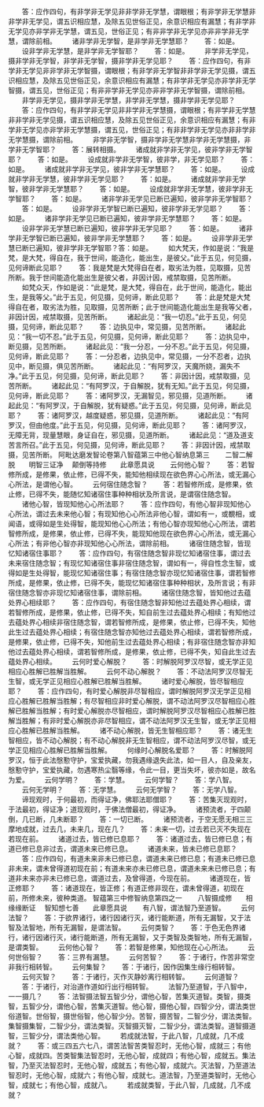<!-- { "loadSidebar": true } -->
　　答：应作四句，有非学非无学见非非学非无学慧，谓眼根；有非学非无学慧非非学非无学见，谓五识相应慧，及除五见世俗正见，余意识相应有漏慧；有非学非无学见亦非学非无学慧，谓五见，世俗正见；有非非学非无学见亦非非学非无学慧，谓除前相。
　　诸非学非无学智，是非学非无学慧耶？
　　答：如是。
　　设非学非无学慧，是非学非无学智耶？
　　答：如是。
　　非学非无学见，摄非学非无学智，非学非无学智，摄非学非无学见耶？
　　答：应作四句，有非学非无学见非非学非无学智摄，谓眼根；有非学非无学智非非学非无学见摄，谓五识相应慧，及除五见世俗正见，余意识相应有漏慧；有非学非无学见亦非学非无学智摄，谓五见，世俗正见；有非非学非无学见亦非非学非无学智摄，谓除前相。
　　非学非无学见，摄非学非无学慧，非学非无学慧，摄非学非无学见耶？
　　答：应作四句，有非学非无学见非非学非无学慧摄，谓眼根；有非学非无学慧非非学非无学见摄，谓五识相应慧，及除五见世俗正见，余意识相应有漏慧；有非学非无学见亦非学非无学慧摄，谓五见，世俗正见；有非非学非无学见亦非非学非无学慧摄，谓除前相。
　　非学非无学智，摄非学非无学慧非学非无学慧摄，非学非无学智耶？
　　答：展转相摄。
　　诸成就非学非无学见，彼非学非无学智耶？
　　答：如是。
　　设成就非学非无学智，彼非学，非无学见耶？
　　答：如是。
　　诸成就非学非无学见，彼非学非无学慧耶？
　　答：如是。
　　设成就非学非无学慧，彼非学非无学见耶？
　　答：如是。
　　诸成就非学非无学智，彼非学非无学慧耶？
　　答：如是。
　　设成就非学非无学慧，彼非学非无学智耶？
　　答：如是。
　　诸非学非无学见已断已遍知，彼非学非无学智耶？
　　答：如是。
　　设非学非无学智已断已遍知，彼非学非无学见耶？
　　答：如是。
　　诸非学非无学见已断已遍知，彼非学非无学慧耶？
　　答：如是。
　　设非学非无学慧已断已遍知，彼非学非无学见耶？
　　答：如是。
　　诸非学非无学智已断已遍知，彼非学非无学慧耶？
　　答：如是。
　　设非学非无学慧已断已遍知，彼非学非无学智耶？答：如是。
　　如大梵天，作如是说：“我是梵，是大梵，得自在，我于世间，能造化，能出生，是彼父。”此于五见，何见摄，见何谛断此见耶？
　　答：我是梵是大梵得自在者，取劣法为胜，见取摄，见苦所断。我于世间能造化能出生是彼父者，非因计因，戒禁取摄，见苦所断。
　　如梵众天，作如是说：“此是梵，是大梵，得自在，此于世间，能造化，能出生，是我等父。”此于五见，何见摄，见何谛，断此见耶？
　　答：此是梵是大梵得自在者，取劣法为胜，见取摄，见苦所断；此于世间能造化能出生是我等父者，非因计因，戒禁取摄，见苦所断。
　　诸起此见：“我一切忍。”此于五见，何见摄，见何谛，断此见耶？
　　答：边执见中，常见摄，见苦所断。
　　诸起此见：“我一切不忍。”此于五见，何见摄，见何谛，断此见耶？
　　答：边执见中，断见摄，见苦所断。
　　诸起此见：“我一分忍，一分不忍。”此于五见，何见摄，见何谛，断此见耶？
　　答：一分忍者，边执见中，常见摄，一分不忍者，边执见中，断见摄，俱见苦所断。
　　诸起此见：“有阿罗汉，天魔所娆，漏失不净。”此于五见，何见摄，见何谛，断此见耶？
　　答：非因计因，戒禁取摄，见苦所断。
　　诸起此见：“有阿罗汉，于自解脱，犹有无知。”此于五见，何见摄，见何谛，断此见耶？
　　答：诸阿罗汉，无漏智见，邪见摄，见道所断。
　　诸起此见：“有阿罗汉，于自解脱，犹有疑惑。”此于五见，何见摄，见何谛，断此见耶？
　　答：诸阿罗汉，越度疑惑，邪见摄，见道所断。
　　诸起此见：“有阿罗汉，但由他度。”此于五见，何见摄，见何谛，断此见耶？
　　答：诸阿罗汉，无障无背，现量慧眼，身证自在，邪见摄，见道所断。
　　诸起此见：“道及道支苦言所召。”此于五见，何见摄，见何谛，断此见耶？
　　答：非因计因，戒禁取摄，见苦所断。
阿毗达磨发智论卷第八智蕴第三中他心智纳息第三
　　二智二解脱　　明智三证净
　颠倒等持修　　此章愿具说
　　云何他心智？
　　答：若智修所成，是修果，依止修，已得不失，能知他相续现在欲色界心心所法，或无漏心心所法，是谓他心智。
　　云何宿住随念智？
　　答：若智修所成，是修果，依止修，已得不失，能随忆知诸宿住事种种相状及所言说，是谓宿住随念智。
　　诸他心智，皆现知他心心所法耶？
　　答：应作四句，有他心智非现知他心心所法，谓过去未来他心智；有现知他心心所法非他心智，谓如有一，或覩相，或闻语，或得如是生处得智，能现知他心心所法；有他心智亦现知他心心所法，谓若智修所成，是修果，依止修，已得不失，能现知他现在欲色界心心所法，或无漏心心所法；有非他心智亦非现知他心心所法，谓除前相。
　　诸宿住随念智，皆现忆知诸宿住事耶？
　　答：应作四句，有宿住随念智非现忆知诸宿住事，谓过去未来宿住随念智；有现忆知诸宿住事非宿住随念智，谓如有一，得自性念生智，或得如是生处得智，能现忆知诸宿住事；有宿住随念智亦现忆知诸宿住事，谓若智修所成，是修果，依止修，已得不失，能现忆知诸宿住事种种相状，及所言说；有非宿住随念智亦非现忆知诸宿住事，谓除前相。
　　诸宿住随念智，皆知他过去蕴处界心相续耶？
　　答：应作四句，有宿住随念智非知他过去蕴处界心相续，谓若智修所成，是修果，依止修，已得不失，知自前生过去蕴处界心相续；有知他过去蕴处界心相续非宿住随念智，谓若智修所成，是修果，依止修，已得不失，知他此生过去蕴处界心相续；有宿住随念智亦知他过去蕴处界心相续，谓若智修所成，是修果，依止修，已得不失，知他前生过去蕴处界心相续；有非宿住随念智亦非知他过去蕴处界心相续，谓若智修所成，是修果，依止修，已得不失，知自此生过去蕴处界心相续。
　　云何时爱心解脱？
　　答：时解脱阿罗汉尽智，或无学正见相应心胜解已胜解当胜解。
　　云何不动心解脱？
　　答：不动法阿罗汉尽智无生智，或无学正见相应心胜解已胜解当胜解。
　　诸时爱心解脱，皆尽智相应耶？
　　答：应作四句，有时爱心解脱非尽智相应，谓时解脱阿罗汉无学正见相应心胜解已胜解当胜解；有尽智相应非时爱心解脱，谓不动法阿罗汉尽智相应心胜解已胜解当胜解；有时爱心解脱亦尽智相应，谓时解脱阿罗汉尽智相应心胜解已胜解当胜解；有非时爱心解脱亦非尽智相应，谓不动法阿罗汉无生智，或无学正见相应心胜解已胜解当胜解。
　　诸不动心解脱，皆无生智相应耶？
　　答：诸无生智相应，皆不动心解脱；有不动心解脱非无生智相应，谓不动法阿罗汉尽智，或无学正见相应心胜解已胜解当胜解。
　　何缘时心解脱名爱耶？
　　答：时解脱阿罗汉，恒于此法慇懃守护，宝爱执藏，勿我遇缘退失此法，如一目人，自及亲友，慇懃守护，宝爱执藏，勿遇寒热尘翳等缘，令此一目，更当失坏，彼亦如是，故名为爱。
　　云何学明？
　　答：学慧。
　　云何学智？
　　答：学八智。
　　云何无学明？
　　答：无学慧。
　　云何无学智？
　　答：无学八智。
　　谛现观时，于何最初，而得证净，佛耶法耶僧耶？
　　答：苦集灭现观时，于法最初，得证净；道现观时，于佛法僧最初，得证净。
　　诸预流者，于四颠倒，几已断，几未断耶？
　　答：一切已断。
　　诸预流者，于空无愿无相三三摩地成就，过去几，未来几，现在几？
　　答：未来一切，过去若已灭不失现在若现在前。
　　诸道过去，皆已修已息耶？
　　答：诸道过去，皆已修已息；有道已修已息非过去，谓道未来已修已息。
　　诸道未来，皆未已修已息耶？
　　答：应作四句，有道未来非未已修已息，谓道未来已修已息；有道未已修已息非未来，谓未曾得道初现在前；有道未来亦未已修已息，谓道未来未已修已息；有道非未来亦非未已修已息，谓道过去，及曾得道，今现在前。
　　诸道现在，皆正修耶？
　　答：诸道现在，皆正修；有道正修非现在，谓未曾得道，初现在前，所修未来，彼种类道。
智蕴第三中修智纳息第四之一
　　八智摄成修　　相缘缘断证
　智知想七善　　此章愿具说
　　有八智，谓法智乃至道智。
　　云何法智？
　　答：于欲界诸行，诸行因诸行灭，诸行能断道，所有无漏智，又于法智及法智地，所有无漏智，是谓法智。
　　云何类智？
　　答：于色无色界诸行，诸行因诸行灭，诸行能断道，所有无漏智，又于类智及类智地，所有无漏智，是谓类智。
　　云何他心智？
　　答：若智是修果，知他现在心心所法。
　　云何世俗智？
　　答：三界有漏慧。
　　云何苦智？
　　答：于诸行，作苦非常空非我行相转智。
　　云何集智？
　　答：于诸行，因作因集生缘行相转智。
　　云何灭智？
　　答：于诸行，灭作灭静妙离行相转智。
　　云何道智？
　　答：于诸行，对治道作道如行出行相转智。
　　法智乃至道智，于八智中，一一摄几？
　　答：法智摄法智五智少分，谓他心智，苦集灭道智。类智，摄类智，五智少分，谓他心智，苦集灭道智。他心智，摄他心智，四智少分，谓法类世俗道智。世俗智，摄世俗智，他心智少分。苦智，摄苦智，二智少分，谓法类智。集智摄集智，二智少分，谓法类智。灭智摄灭智，二智少分，谓法类智。道智摄道智，三智少分，谓法类他心智。
　　若成就法智，于此八智，几成就，几不成就？
　　答：或三四五六七八，谓苦法智苦类智忍时，无他心智，成就三；有他心智，成就四。苦类智集法智忍时，无他心智，成就四；有他心智，成就五。集法智，乃至灭法智忍时，无他心智，成就五；有他心智，成就六。灭法智，乃至道法智忍时，无他心智，成就六；有他心智，成就七。道法智，乃至道类智时，无他心智，成就七；有他心智，成就八。
　　若成就类智，于此八智，几成就，几不成就？
